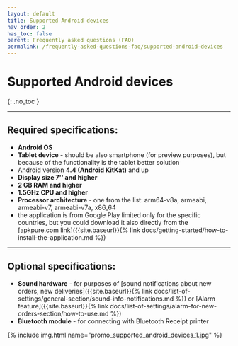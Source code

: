 ```yaml
---
layout: default
title: Supported Android devices
nav_order: 2
has_toc: false
parent: Frequently asked questions (FAQ)
permalink: /frequently-asked-questions-faq/supported-android-devices
---
```


# Supported Android devices
{: .no_toc }

---

## Required specifications:
- **Android OS**
- **Tablet device** - should be also smartphone (for preview purposes), but because of the functionality is the tablet better solution
- Android version **4.4 (Android KitKat)** and up 
- **Display size 7'' and higher** 
- **2 GB RAM and higher**
- **1.5GHz CPU and higher**
- **Processor architecture** - one from the list: arm64-v8a, armeabi, armeabi-v7, armeabi-v7a, x86_64
- the application is from Google Play limited only for the specific countries, but you could download it also directly from the [apkpure.com link]({{site.baseurl}}{% link docs/getting-started/how-to-install-the-application.md %})

---

## Optional specifications:
- **Sound hardware** - for purposes of [sound notifications about new orders, new deliveries]({{site.baseurl}}{% link docs/list-of-settings/general-section/sound-info-notifications.md %}) or [Alarm feature]({{site.baseurl}}{% link docs/list-of-settings/alarm-for-new-orders-section/how-to-use.md %})
- **Bluetooth module** - for connecting with Bluetooth Receipt printer

{% include img.html name="promo_supported_android_devices_1.jpg" %}